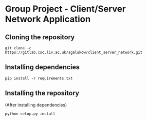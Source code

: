 # Group Project - Client/Server Network Application


## Cloning the repository

```shell
git clone -c https://gitlab.csc.liv.ac.uk/sgalukow/client_server_network.git
```

## Installing dependencies

```shell
pip install -r requirements.txt
```

## Installing the repository
(After installing dependencies)

```shell
python setup.py install
```
